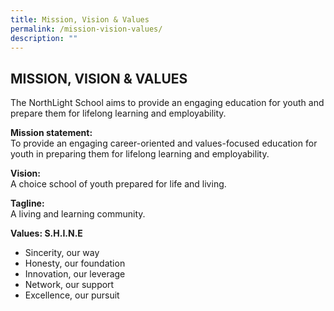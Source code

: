 ```yaml
---
title: Mission, Vision & Values
permalink: /mission-vision-values/
description: ""
---
```

## MISSION, VISION & VALUES

The NorthLight School aims to provide an engaging education for youth and prepare them for lifelong learning and employability.

**Mission statement:**<br>
To provide an engaging career-oriented and values-focused education for youth in preparing them for lifelong learning and employability.

**Vision:**<br>
A choice school of youth prepared for life and living.

**Tagline:**<br>
A living and learning community.

**Values: S.H.I.N.E**

*   Sincerity, our way
*   Honesty, our foundation
*   Innovation, our leverage
*   Network, our support
*   Excellence, our pursuit
